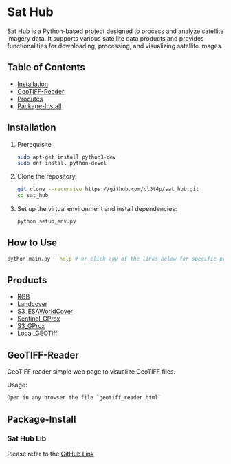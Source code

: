 # Sat Hub

Sat Hub is a Python-based project designed to process and analyze satellite imagery data. It supports various satellite data products and provides functionalities for downloading, processing, and visualizing satellite images.

## Table of Contents

- [Installation](#installation)
- [GeoTIFF-Reader](#geotiff-reader)
- [Produtcs](#products)
- [Package-Install](#package-install)

## Installation

1. Prerequisite
    ```sh
    sudo apt-get install python3-dev
    sudo dnf install python-devel
    ```

2. Clone the repository:
    ```sh
    git clone --recursive https://github.com/cl3t4p/sat_hub.git
    cd sat_hub
    ```

3. Set up the virtual environment and install dependencies:
    ```sh
    python setup_env.py
    ```

## How to Use

```sh
python main.py --help # or click any of the links below for specific product help
```


## Products
- [RGB](https://github.com/cl3t4p/sat_hub/wiki/RGB)
- [Landcover](https://github.com/cl3t4p/sat_hub/wiki/Landcover)
- [S3_ESAWorldCover](https://github.com/cl3t4p/sat_hub/wiki/S3_ESAWorldCover)
- [Sentinel_GProx](https://github.com/cl3t4p/sat_hub/wiki/Sentinel_GProx)
- [S3_GProx](https://github.com/cl3t4p/sat_hub/wiki/S3_GProx)
- [Local_GEOTiff](https://github.com/cl3t4p/sat_hub/wiki/Local_GProx)

## GeoTIFF-Reader
GeoTIFF reader simple web page to visualize GeoTIFF files.

Usage:
```sh
Open in any browser the file `geotiff_reader.html`
```

## Package-Install
### Sat Hub Lib 
Please refer to the [GitHub Link](https://github.com/cl3t4p/sat_hub_lib)
